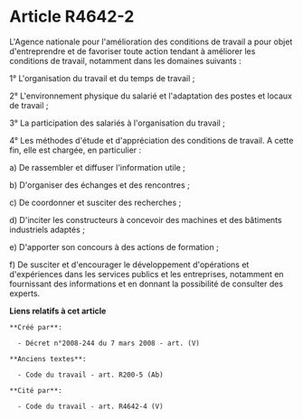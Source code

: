 # Article R4642-2

L'Agence nationale pour l'amélioration des conditions de travail a pour objet d'entreprendre et de favoriser toute action
tendant à améliorer les conditions de travail, notamment dans les domaines suivants :

1° L'organisation du travail et du temps de travail ;

2° L'environnement physique du salarié et l'adaptation des postes et locaux de travail ;

3° La participation des salariés à l'organisation du travail ;

4° Les méthodes d'étude et d'appréciation des conditions de travail. A cette fin, elle est chargée, en particulier :

a) De rassembler et diffuser l'information utile ;

b) D'organiser des échanges et des rencontres ;

c) De coordonner et susciter des recherches ;

d) D'inciter les constructeurs à concevoir des machines et des bâtiments industriels adaptés ;

e) D'apporter son concours à des actions de formation ;

f) De susciter et d'encourager le développement d'opérations et d'expériences dans les services publics et les entreprises,
notamment en fournissant des informations et en donnant la possibilité de consulter des experts.

**Liens relatifs à cet article**

	**Créé par**:

	  - Décret n°2008-244 du 7 mars 2008 - art. (V)

	**Anciens textes**:

	  - Code du travail - art. R200-5 (Ab)

	**Cité par**:

	  - Code du travail - art. R4642-4 (V)

